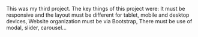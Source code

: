 This was my third project. The key things of this project were: It must be responsive and the layout must be different for tablet, mobile and desktop devices, Website organization must be via Bootstrap, There must be use of modal, slider, carousel...
